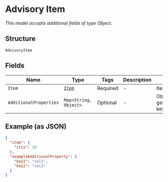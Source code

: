 
# Advisory Item

*This model accepts additional fields of type Object.*

## Structure

`AdvisoryItem`

## Fields

| Name | Type | Tags | Description | Getter | Setter |
|  --- | --- | --- | --- | --- | --- |
| `Item` | [`Item`](../../doc/models/item.md) | Required | - | Item getItem() | setItem(Item item) |
| `AdditionalProperties` | `Map<String, Object>` | Optional | - | Object getAdditionalProperty(String key) | additionalProperty(String key, Object value) |

## Example (as JSON)

```json
{
  "item": {
    "itis": 10
  },
  "exampleAdditionalProperty": {
    "key1": "val1",
    "key2": "val2"
  }
}
```

